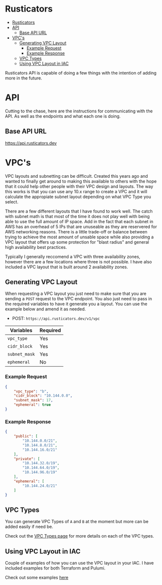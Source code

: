 # Rusticators
- [Rusticators](#rusticators)
- [API](#api)
  - [Base API URL](#base-api-url)
- [VPC's](#vpcs)
  - [Generating VPC Layout](#generating-vpc-layout)
    - [Example Request](#example-request)
    - [Example Response](#example-response)
  - [VPC Types](#vpc-types)
  - [Using VPC Layout in IAC](#using-vpc-layout-in-iac)


Rusticators API is capable of doing a few things with the intention of adding more in the future.

# API

Cutting  to the chase, here are the instructions for communicating with the API. As well as the endpoints and what each one is doing.

## Base API URL
https://api.rusticators.dev


# VPC's

VPC layouts and subnetting can be difficult.  Created this years ago and wanted to finally get around to making this available to others with the hope that it could help other people with their VPC design and layouts. The way this works is that you can use any 10.x range to create a VPC and it will calculate the appropiate subnet layout depending on what VPC Type you select.

There are a few different layouts that I have found to work well.  The catch with subnet math is that most of the time it does not play well with being able to use the full amount of IP space.  Add in the fact that each subnet in AWS has an overhead of 5 IPs that are unuseable as they are reservered for AWS networking reasons. There is a little trade-off or balance between trying to achieve the most amount of unsable space while also providing a VPC layout that offers up some protection for "blast radius" and general high availability best practices.

Typically I generally reccomend a VPC with three availability zones, however there are a few locations where three is not possible.  I have also included a VPC layout that is built around 2 availability zones.

## Generating VPC Layout

When requesting a VPC layout you just need to make sure that you are sending a `POST` request to the VPC endpoint. You also just need to pass in the required variables to have it generate you a layout. You can use the example below and amend it as needed.

- POST: `https://api.rusticators.dev/v1/vpc`

| Variables     | Required |
|---------------|----------|
| `vpc_type`    | Yes      |
| `cidr_block`  | Yes      |
| `subnet_mask` | Yes      |
| `ephemeral`   | No       |

### Example Request
```json
{
    "vpc_type": "b",
    "cidr_block": "10.144.0.0",
    "subnet_mask": 17,
    "ephemeral": true
}
```

### Example Response
```json
{
    "public": [
        "10.144.0.0/21",
        "10.144.8.0/21",
        "10.144.16.0/21"
    ],
    "private": [
        "10.144.32.0/19",
        "10.144.64.0/19",
        "10.144.96.0/19"
    ],
    "ephemeral": [
        "10.144.24.0/21"
    ]
}
```

## VPC Types

You can generate VPC Types of `A` and `B` at the moment but more can be added easily if need be.

Check out the [VPC Types page](/docs/vpc_layouts.md) for more details on each of the VPC types.

## Using VPC Layout in IAC

Couple of examples of how you can use the VPC layout in your IAC.  I have included examples for both Terraform and Pulumi.

Check out some examples [here](/docs/vpc_layouts.md#using-vpc-layout-in-iac)
